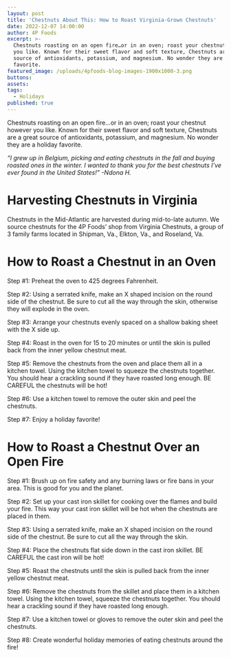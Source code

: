 ```yaml
---
layout: post
title: 'Chestnuts About This: How to Roast Virginia-Grown Chestnuts'
date: 2022-12-07 14:00:00
author: 4P Foods
excerpt: >-
  Chestnuts roasting on an open fire…or in an oven; roast your chestnut however
  you like. Known for their sweet flavor and soft texture, Chestnuts are a great
  source of antioxidants, potassium, and magnesium. No wonder they are a holiday
  favorite.
featured_image: /uploads/4pfoods-blog-images-1900x1000-3.png
buttons:
assets:
tags:
  - Holidays
published: true
---
```

<div class="editable"><p>Chestnuts roasting on an open fire&hellip;or in an oven; roast your chestnut however you like. Known for their sweet flavor and soft texture, Chestnuts are a great source of antioxidants, potassium, and magnesium. No wonder they are a holiday favorite.</p><p><em>&ldquo;</em><em>I grew up in Belgium, picking and eating chestnuts in the fall and buying roasted ones in the winter. I wanted to thank you for the best chestnuts I've ever found in the United States!&rdquo; -Ndona H.</em></p><h1>Harvesting Chestnuts in Virginia</h1><p>Chestnuts in the Mid-Atlantic are harvested during mid-to-late autumn. We source chestnuts for the 4P Foods&rsquo; shop from Virginia Chestnuts, a group of 3 family farms located in Shipman, Va., Elkton, Va., and Roseland, Va.</p><h1>How to Roast a Chestnut in an Oven</h1><p>Step #1: Preheat the oven to 425 degrees Fahrenheit.</p><p>Step #2: Using a serrated knife, make an X shaped incision on the round side of the chestnut. Be sure to cut all the way through the skin, otherwise they will explode in the oven.&nbsp;</p><p>Step #3: Arrange your chestnuts evenly spaced on a shallow baking sheet with the X side up.</p><p>Step #4: Roast in the oven for 15 to 20 minutes or until the skin is pulled back from the inner yellow chestnut meat.</p><p>Step #5: Remove the chestnuts from the oven and place them all in a kitchen towel. Using the kitchen towel to squeeze the chestnuts together. You should hear a crackling sound if they have roasted long enough. BE CAREFUL the chestnuts will be hot!</p><p>Step #6: Use a kitchen towel to remove the outer skin and peel the chestnuts.</p><p>Step #7: Enjoy a holiday favorite!</p><h1>How to Roast a Chestnut Over an Open Fire</h1><p>Step #1: Brush up on fire safety and any burning laws or fire bans in your area. This is good for you and the planet.</p><p>Step #2: Set up your cast iron skillet for cooking over the flames and build your fire. This way your cast iron skillet will be hot when the chestnuts are placed in them.</p><p>Step #3: Using a serrated knife, make an X shaped incision on the round side of the chestnut. Be sure to cut all the way through the skin.</p><p>Step #4: Place the chestnuts flat side down in the cast iron skillet. BE CAREFUL the cast iron will be hot!</p><p>Step #5: Roast the chestnuts until the skin is pulled back from the inner yellow chestnut meat.</p><p>Step #6: Remove the chestnuts from the skillet and place them in a kitchen towel. Using the kitchen towel, squeeze the chestnuts together. You should hear a crackling sound if they have roasted long enough.</p><p>Step #7: Use a kitchen towel or gloves to remove the outer skin and peel the chestnuts.</p><p>Step #8: Create wonderful holiday memories of eating chestnuts around the fire!</p></div>